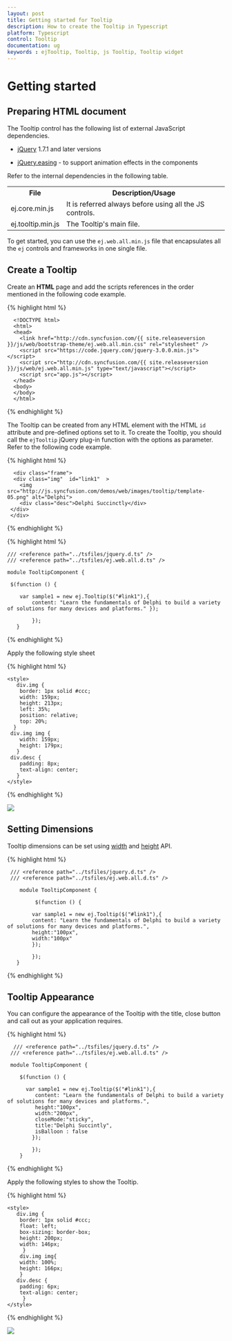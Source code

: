 ```yaml
---
layout: post
title: Getting started for Tooltip
description: How to create the Tooltip in Typescript
platform: Typescript
control: Tooltip
documentation: ug
keywords : ejTooltip, Tooltip, js Tooltip, Tooltip widget
---
```

# Getting started

## Preparing HTML document

The Tooltip control has the following list of external JavaScript dependencies. 

* [jQuery](http://jquery.com/) 1.7.1 and later versions

* [jQuery.easing](http://gsgd.co.uk/sandbox/jquery/easing/) - to support animation effects in the components

Refer to the internal dependencies in the following table.

<table>
<tr>
<th>
File                                </th><th>
Description/Usage</th></tr>
<tr>
<td>
ej.core.min.js</td><td>
It is referred always before using all the JS controls.</td></tr>
<tr>
<td>
ej.tooltip.min.js</td><td>
The Tooltip's main file.</td></tr>
</table>

To get started, you can use the `ej.web.all.min.js` file that encapsulates all the `ej` controls and frameworks in one single file.

## Create a Tooltip

Create an **HTML** page and add the scripts references in the order mentioned in the following code example.

{% highlight html %}

      <!DOCTYPE html>
      <html>
      <head>
        <link href="http://cdn.syncfusion.com/{{ site.releaseversion }}/js/web/bootstrap-theme/ej.web.all.min.css" rel="stylesheet" />
        <script src="https://code.jquery.com/jquery-3.0.0.min.js"></script>
        <script src="http://cdn.syncfusion.com/{{ site.releaseversion }}/js/web/ej.web.all.min.js" type="text/javascript"></script>
        <script src="app.js"></script> 
      </head>
      <body>
      </body>
      </html>

{% endhighlight %}
	
The Tooltip can be created from any HTML element with the HTML `id` attribute and pre-defined options set to it. To create the Tooltip, you should call the `ejTooltip` jQuery plug-in function with the options as parameter. Refer to the following code example.

{% highlight html %}
 
      <div class="frame">
      <div class="img"  id="link1"  >
        <img src="http://js.syncfusion.com/demos/web/images/tooltip/template-05.png" alt="Delphi">
        <div class="desc">Delphi Succinctly</div>
     </div>
     </div>

{% endhighlight %}

{% highlight html %}
   
    /// <reference path="../tsfiles/jquery.d.ts" />
    /// <reference path="../tsfiles/ej.web.all.d.ts" />

    module TooltipComponent {
    
     $(function () {

        var sample1 = new ej.Tooltip($("#link1"),{
            content: "Learn the fundamentals of Delphi to build a variety of solutions for many devices and platforms." });

            });
       }

{% endhighlight %}

Apply the following style sheet

{% highlight html %}

    <style>
       div.img {
        border: 1px solid #ccc;
        width: 159px;
        height: 213px;
        left: 35%;
        position: relative;
        top: 20%;
      }
     div.img img {
        width: 159px;
        height: 179px;
       }
     div.desc {
        padding: 8px;
        text-align: center;
       }
    </style>
    
{% endhighlight %}

![](Getteing-Started_images/Getteing-Started_img1.jpeg)

## Setting Dimensions

Tooltip dimensions can be set using [width](http://help.syncfusion.com/js/api/ejtooltip#members:width) and [height](http://help.syncfusion.com/js/api/ejtooltip#members:height) API.

{% highlight html %}
 
     /// <reference path="../tsfiles/jquery.d.ts" />
     /// <reference path="../tsfiles/ej.web.all.d.ts" />

        module TooltipComponent {
    
             $(function () {

            var sample1 = new ej.Tooltip($("#link1"),{
            content: "Learn the fundamentals of Delphi to build a variety of solutions for many devices and platforms.",
            height:"100px",
			width:"100px"			
			});

            });
       }

{% endhighlight %}


## Tooltip Appearance 

You can configure the appearance of the Tooltip with the title, close button and call out as your application requires.

{% highlight html %}
 
      /// <reference path="../tsfiles/jquery.d.ts" />
     /// <reference path="../tsfiles/ej.web.all.d.ts" />

     module TooltipComponent {
    
        $(function () {

          var sample1 = new ej.Tooltip($("#link1"),{
             content: "Learn the fundamentals of Delphi to build a variety of solutions for many devices and platforms.",
             height:"100px",
			 width:"200px",
             closeMode:"sticky",
             title:"Delphi Succintly",
             isBalloon : false 
			});

            });
        }    
{% endhighlight %}

Apply the following styles to show the Tooltip.

{% highlight html %}

    <style>
       div.img {
        border: 1px solid #ccc;
        float: left;
        box-sizing: border-box;
        height: 200px;
        width: 146px;
         }
        div.img img{
        width: 100%;
        height: 166px;
        }
       div.desc {
        padding: 6px;
        text-align: center;
         }
    </style>
    
{% endhighlight %}

![](Getteing-Started_images/Getteing-Started_img2.jpeg)

